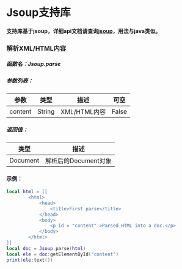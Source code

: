 # Jsoup支持库

#### 支持库基于jsoup，详细api文档请查询[jsoup](https://www.open-open.com/jsoup/)，用法与java类似。

### 解析XML/HTML内容

##### 函数名：Jsoup.parse

##### 参数列表：

| 参数    | 类型   | 描述         | 可空  |
| ------- | ------ | ------------ | ----- |
| content | String | XML/HTML内容 | False |

##### 返回值：

| 类型     | 描述                 |
| -------- | -------------------- |
| Document | 解析后的Document对象 |

#### 示例：

```lua
local html = [[
        <html>
            <head>
                <title>First parse</title>
            </head>
            <body>
                <p id = "content" >Parsed HTML into a doc.</p>
            </body>
        </html>
]]
local doc = Jsoup.parse(html)
local ele = doc:getElementById("content")
print(ele:text())
```
